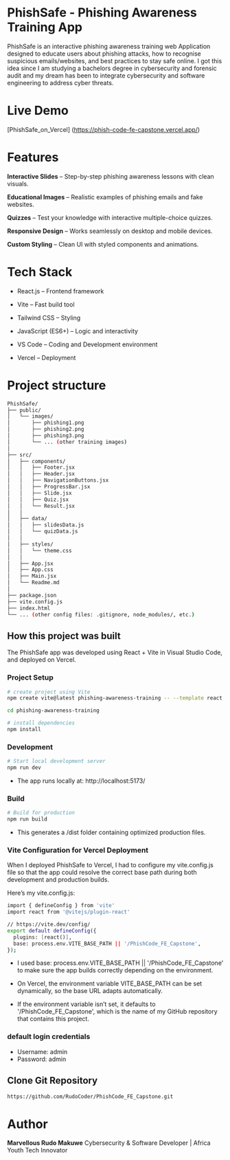 # PhishSafe - Phishing Awareness Training App

PhishSafe is an interactive phishing awareness training web Application designed to educate users about phishing attacks, how to recognise suspicious emails/websites, and best practices to stay safe online.
I got this idea since I am studying a bachelors degree in cybersecurity and forensic audit and my dream has been to integrate cybersecurity and software engineering to address cyber threats.

# Live Demo
[PhishSafe_on_Vercel] (https://phish-code-fe-capstone.vercel.app/)

# Features
**Interactive Slides** – Step-by-step phishing awareness lessons with clean visuals.

**Educational Images** – Realistic examples of phishing emails and fake websites.

**Quizzes** – Test your knowledge with interactive multiple-choice quizzes.

**Responsive Design** – Works seamlessly on desktop and mobile devices.

**Custom Styling** – Clean UI with styled components and animations.

# Tech Stack
- React.js – Frontend framework

- Vite – Fast build tool

- Tailwind CSS – Styling

- JavaScript (ES6+) – Logic and interactivity

- VS Code – Coding and Development environment

- Vercel – Deployment

# Project structure
```bash
PhishSafe/
├── public/
│   └── images/
│       ├── phishing1.png
│       ├── phishing2.png
│       ├── phishing3.png
│       └── ... (other training images)
│
├── src/
│   ├── components/
│   │   ├── Footer.jsx
│   │   ├── Header.jsx
│   │   ├── NavigationButtons.jsx
│   │   ├── ProgressBar.jsx
│   │   ├── Slide.jsx
│   │   ├── Quiz.jsx
│   │   └── Result.jsx
│   │
│   ├── data/
│   │   ├── slidesData.js
│   │   └── quizData.js
│   │
│   ├── styles/
│   │   └── theme.css
│   │
│   ├── App.jsx
│   ├── App.css
│   ├── Main.jsx
│   └── Readme.md
│
├── package.json
├── vite.config.js
├── index.html
└── ... (other config files: .gitignore, node_modules/, etc.)
```

## How this project was built
The PhishSafe app was developed using React + Vite in Visual Studio Code, and deployed on Vercel.

### Project Setup
```bash
# create project using Vite
npm create vite@latest phishing-awareness-training -- --template react

cd phishing-awareness-training

# install dependencies
npm install

```
### Development
 ```bash
 # Start local development server
npm run dev

```
- The app runs locally at: http://localhost:5173/

### Build
```bash
# Build for production
npm run build
```
- This generates a /dist folder containing optimized production files.

### Vite Configuration for Vercel Deployment

When I deployed PhishSafe to Vercel, I had to configure my vite.config.js file so that the app could resolve the correct base path during both development and production builds.

Here’s my vite.config.js:
```bash
import { defineConfig } from 'vite'
import react from '@vitejs/plugin-react'

// https://vite.dev/config/
export default defineConfig({
  plugins: [react()],
  base: process.env.VITE_BASE_PATH || '/PhishCode_FE_Capstone',
});

```
- I used base: process.env.VITE_BASE_PATH || '/PhishCode_FE_Capstone' to make sure the app builds correctly depending on the environment.

- On Vercel, the environment variable VITE_BASE_PATH can be set dynamically, so the base URL adapts automatically.

- If the environment variable isn’t set, it defaults to '/PhishCode_FE_Capstone', which is the name of my GitHub repository that contains this project.

### default login credentials
- Username: admin
- Password: admin

## Clone Git Repository
```bash
https://github.com/RudoCoder/PhishCode_FE_Capstone.git

```
# Author
**Marvellous Rudo Makuwe**
Cybersecurity & Software Developer | Africa Youth Tech Innovator
